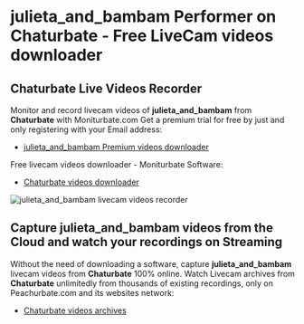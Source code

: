 # julieta_and_bambam Performer on Chaturbate - Free LiveCam videos downloader

## Chaturbate Live Videos Recorder

Monitor and record livecam videos of **julieta_and_bambam** from **Chaturbate** with Moniturbate.com
Get a premium trial for free by just and only registering with your Email address:
* [julieta_and_bambam Premium videos downloader](https://moniturbate.com/request-demo-licence-key.html)

Free livecam videos downloader - Moniturbate Software:
* [Chaturbate videos downloader](https://moniturbate.com/moniturbate-download-software.html)

![julieta_and_bambam livecam videos recorder](https://peachurnet.com/templates/moniturbate-software.png)


## Capture julieta_and_bambam videos from the Cloud and watch your recordings on Streaming

Without the need of downloading a software, capture **julieta_and_bambam** livecam videos from **Chaturbate** 100% online.
Watch Livecam archives from **Chaturbate** unlimitedly from thousands of existing recordings, only on Peachurbate.com and its websites network:
* [Chaturbate videos archives](https://peachurnet.com/)
